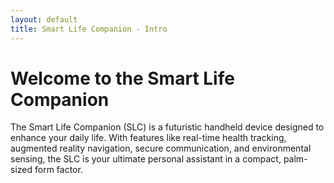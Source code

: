 ```yaml
---
layout: default
title: Smart Life Companion - Intro
---
```

# Welcome to the Smart Life Companion

The Smart Life Companion (SLC) is a futuristic handheld device designed to enhance your daily life. 
With features like real-time health tracking, augmented reality navigation, secure communication, 
and environmental sensing, the SLC is your ultimate personal assistant in a compact, palm-sized form
 factor.
